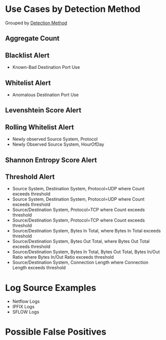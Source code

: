 # Use Cases by Detection Method

Grouped by [Detection Method](/Detection-Methods.md)

## Aggregate Count


## Blacklist Alert
- Known-Bad Destination Port Use

## Whitelist Alert
- Anomalous Destination Port Use

## Levenshtein Score Alert


## Rolling Whitelist Alert
- Newly observed Source System, Protocol
- Newly Observed Source System, HourOfDay


## Shannon Entropy Score Alert


## Threshold Alert
- Source System, Destination System, Protocol=UDP where Count exceeds threshold
- Source System, Destination System, Protocol=UDP where Count exceeds threshold
- Source/Destination System, Protocol=TCP where Count exceeds threshold
- Source/Destination System, Protocol=TCP where Count exceeds threshold
- Source/Destination System, Bytes In Total, where Bytes In Total exceeds threshold
- Source/Destination System, Bytes Out Total, where Bytes Out Total exceeds threshold
- Source/Destination System, Bytes In Total, Bytes Out Total, Bytes In/Out Ratio where Bytes In/Out Ratio exceeds threshold
- Source/Destination System, Connection Length where Connection Length exceeds threshold


# Log Source Examples
- Netflow Logs
- IPFIX Logs
- SFLOW Logs

# Possible False Positives
